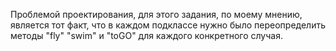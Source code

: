 Проблемой проектирования, для этого задания, по моему мнению, является тот факт, что в каждом подклассе нужно было переопределить методы "fly" "swim" и "toGO" для каждого конкретного случая.